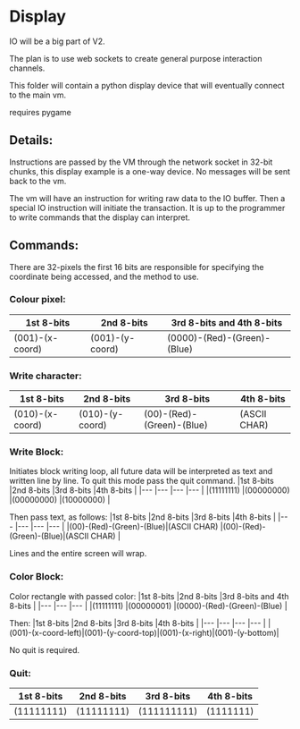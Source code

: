 # Display

IO will be a big part of V2.

The plan is to use web sockets to create general purpose interaction channels. 

This folder will contain a python display device that will eventually connect to the main vm.

requires pygame

## Details:
Instructions are passed by the VM through the network socket in 32-bit chunks, this display example is a one-way device. No messages will be sent back to the vm.

The vm will have an instruction for writing raw data to the IO buffer. Then a special IO instruction will initiate the transaction. It is up to the programmer to write commands that the display can interpret.

## Commands:
There are 32-pixels the first 16 bits are responsible for specifying the coordinate being accessed, and the method to use.
### Colour pixel:
|1st 8-bits     |2nd 8-bits     |3rd 8-bits and 4th 8-bits      |
|---            |---            |---                            |
|(001)-(x-coord)|(001)-(y-coord)|(0000)-(Red)-(Green)-(Blue)    |

### Write character: 
|1st 8-bits     |2nd 8-bits     |3rd 8-bits     |4th 8-bits     |
|---            |---            |---            |---            |
|(010)-(x-coord)|(010)-(y-coord)|(00)-(Red)-(Green)-(Blue)|(ASCII CHAR)    |

### Write Block:
Initiates block writing loop, all future data will be interpreted as text and written line by line. To quit this mode pass the quit command.
|1st 8-bits     |2nd 8-bits     |3rd 8-bits     |4th 8-bits     |
|---            |---            |---            |---            |
|(11111111)     |(00000000)     |(00000000)     |(10000000)     |

Then pass text, as follows:
|1st 8-bits     |2nd 8-bits     |3rd 8-bits     |4th 8-bits     |
|---            |---            |---            |---            |
|(00)-(Red)-(Green)-(Blue)|(ASCII CHAR)    |(00)-(Red)-(Green)-(Blue)|(ASCII CHAR)    |

Lines and the entire screen will wrap.

### Color Block:
Color rectangle with passed color:
|1st 8-bits     |2nd 8-bits     |3rd 8-bits and 4th 8-bits     |
|---            |---            |---                           |
|(11111111)     |(00000001)     |(0000)-(Red)-(Green)-(Blue)   |

Then:
|1st 8-bits     |2nd 8-bits     |3rd 8-bits     |4th 8-bits     |
|---            |---            |---            |---            |
|(001)-(x-coord-left)|(001)-(y-coord-top)|(001)-(x-right)|(001)-(y-bottom)|

No quit is required.

### Quit:
|1st 8-bits     |2nd 8-bits     |3rd 8-bits     |4th 8-bits     |
|---            |---            |---            |---            |
|(11111111)     |(11111111)     |(111111111)    |(1111111)      |
